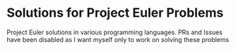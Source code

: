 # Solutions for Project Euler Problems

Project Euler solutions in various programming languages. PRs and Issues have been disabled as I want myself only to work on solving these problems
